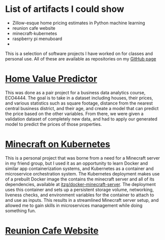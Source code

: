 # List of artifacts I could show
- Zillow-esque home pricing estimates in Python machine learning
- reunion cafe website
- minecraft-kubernetes
- raspberry pi menuboard
-

This is a selection of software projects I have worked on for classes and personal use. All of these are available as repositories on my [GitHub page](https://github.com/adeebsal)

# [Home Value Predictor](https://github.com/adeebsal/homevaluepredictor)
This was done as a pair project for a business data analytics course, ECO4444. The goal is to take in a dataset including houses, their prices, and various statistics such as square footage, distance from the nearest central business district, and their age, and create a model that can predict the price based on the other variables. From there, we were given a validation dataset of completely new data, and had to apply our generated model to predict the prices of those properties.

# [Minecraft on Kubernetes](https://github.com/adeebsal/minecraft-kubernetes)
This is a personal project that was borne from a need for a Minecraft server in my friend group, but I used it as an opportunity to learn Docker and similar app containerization systems, and Kubernetes as a container and microservice orchestration system. The Kubernetes deployment makes use of a prebuilt Docker image the contains the minecraft server and all of its dependencies, available at [itzg/docker-minecraft-server](https://github.com/itzg/docker-minecraft-server). The deployment uses this container and sets up a persistent storage volume, networking, liveness checks, and environment variables for the container to attach to and use as inputs. This results in a streamlined Minecraft server setup, and allowed me to gain skills in microservices management while doing something fun. 

# [Reunion Cafe Website](https://github.com/adeebsal/reunioncafe-website)


